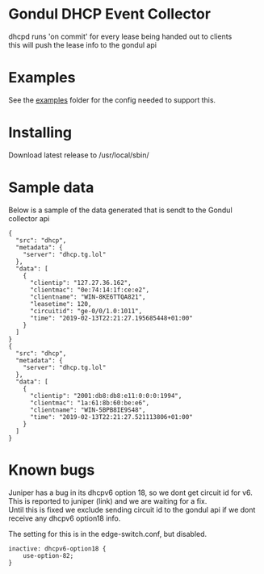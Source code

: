 # Gondul DHCP Event Collector

dhcpd runs 'on commit' for every lease being handed out to clients  
this will push the lease info to the gondul api

# Examples
See the [examples](examples) folder for the config needed to support this.

# Installing
Download latest release to /usr/local/sbin/

# Sample data
Below is a sample of the data generated that is sendt to the Gondul collector api

```
{
  "src": "dhcp",
  "metadata": {
    "server": "dhcp.tg.lol"
  },
  "data": [
    {
      "clientip": "127.27.36.162",
      "clientmac": "0e:74:14:1f:ce:e2",
      "clientname": "WIN-8KE6TTQA821",
      "leasetime": 120,
      "circuitid": "ge-0/0/1.0:1011",
      "time": "2019-02-13T22:21:27.195685448+01:00"
    }
  ]
}
{
  "src": "dhcp",
  "metadata": {
    "server": "dhcp.tg.lol"
  },
  "data": [
    {
      "clientip": "2001:db8:db8:e11:0:0:0:1994",
      "clientmac": "1a:61:8b:60:be:e6",
      "clientname": "WIN-5BPB8IE9S48",
      "time": "2019-02-13T22:21:27.521113806+01:00"
    }
  ]
}
```

# Known bugs
Juniper has a bug in its dhcpv6 option 18, so we dont get circuit id for v6.  
This is reported to juniper (link) and we are waiting for a fix.  
Until this is fixed we exclude sending circuit id to the gondul api if we dont receive any dhcpv6 option18 info.  

The setting for this is in the edge-switch.conf, but disabled.
```
inactive: dhcpv6-option18 {
    use-option-82;
}
```


